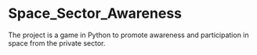 # Space_Sector_Awareness
The project is a game in Python to promote awareness and participation in space from the private sector. 
